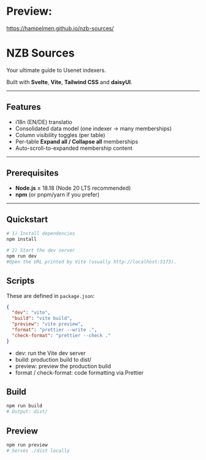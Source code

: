 # Preview:

https://hampelmen.github.io/nzb-sources/

# NZB Sources

Your ultimate guide to Usenet indexers.

Built with **Svelte**, **Vite**, **Tailwind CSS** and **daisyUI**.

---

## Features

- i18n (EN/DE) translatio
- Consolidated data model (one indexer → many memberships)
- Column visibility toggles (per table)
- Per-table **Expand all / Collapse all** memberships
- Auto-scroll-to-expanded membership content

---

## Prerequisites

- **Node.js** ≥ 18.18 (Node 20 LTS recommended)
- **npm** (or pnpm/yarn if you prefer)

---

## Quickstart

```bash
# 1) Install dependencies
npm install

# 2) Start the dev server
npm run dev
#Open the URL printed by Vite (usually http://localhost:5173).
```

## Scripts

These are defined in `package.json`:

```json
{
  "dev": "vite",
  "build": "vite build",
  "preview": "vite preview",
  "format": "prettier --write .",
  "check-format": "prettier --check ."
}
```

- dev: run the Vite dev server
- build: production build to dist/
- preview: preview the production build
- format / check-format: code formatting via Prettier

## Build

```bash
npm run build
# Output: dist/
```

## Preview

```bash
npm run preview
# Serves ./dist locally
```

